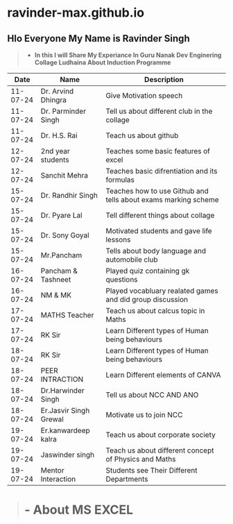 # ravinder-max.github.io
##  Hlo Everyone My Name is Ravinder Singh

> - **In this I will Share My Experiance In Guru Nanak Dev Enginering Collage Ludhaina About Induction Programme**

| Date | Name | Description |
| ---- | ---- | ----------- |
| 11-07-24 | Dr. Arvind Dhingra |Give Motivation speech |
|  11-07-24 | Dr. Parminder Singh | Tell us about different club in the collage        |
|  11-07-24 | Dr. H.S. Rai | Teach us about github             |
|  12-07-24 | 2nd year students |  Teaches some basic features of excel |
|  12-07-24 | Sanchit Mehra |  Teaches basic difrentiation and its formulas   |
|  15-07-24 | Dr. Randhir Singh |  Teaches how to use Github and tells about exams marking scheme  |
|  15-07-24 | Dr. Pyare Lal | Tell different things about collage            |
|  15-07-24 | Dr. Sony Goyal |  Motivated students and gave life lessons |
|  15-07-24 | Mr.Pancham | Tells about body language and automobile club  |
|  16-07-24 | Pancham & Tashneet | Played quiz containing gk questions |
|  16-07-24 | NM & MK | Played vocabluary realated games and did group discussion |
|17-07-24 | MATHS Teacher | Teach us about calcus topic in Maths |
|17-07-24 | RK Sir | Learn Different types of Human being behaviours |
|18-07-24 | RK Sir | Learn Different types of Human being behaviours |
|18-07-24| PEER INTRACTION | Learn Different elements of CANVA |
|18-07-24| Dr.Harwinder Singh | Tell us about NCC AND ANO |
|18-07-24| Er.Jasvir Singh Grewal | Motivate us to join NCC |
|19-07-24|Er.kanwardeep kalra| Teach us about corporate society |
|19-07-24|Jaswinder singh | Teach us about different concept of Physics and Maths|
|19-07-24|Mentor Interaction | Students see Their Different Departments|


> # - **About MS EXCEL**












































